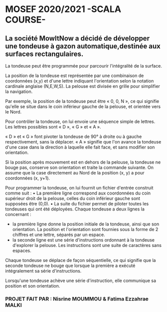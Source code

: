 # MOSEF 2020/2021 -SCALA COURSE-
## La société MowItNow a décidé de développer une tondeuse à gazon automatique,destinée aux surfaces rectangulaires.

La tondeuse peut être programmée pour parcourir l'intégralité de la surface.

La position de la tondeuse est représentée par une combinaison de coordonnées (x,y) et
d'une lettre indiquant l'orientation selon la notation cardinale anglaise (N,E,W,S). La
pelouse est divisée en grille pour simplifier la navigation.

Par exemple, la position de la tondeuse peut être « 0, 0, N », ce qui signifie qu'elle se
situe dans le coin inférieur gauche de la pelouse, et orientée vers le Nord.

Pour contrôler la tondeuse, on lui envoie une séquence simple de lettres. Les lettres
possibles sont « D », « G » et « A ».

« D » et « G » font pivoter la tondeuse de 90° à droite ou à gauche respectivement, sans la
déplacer. « A » signifie que l'on avance la tondeuse d'une case dans la direction à laquelle
elle fait face, et sans modifier son orientation.

Si la position après mouvement est en dehors de la pelouse, la tondeuse ne bouge pas,
conserve son orientation et traite la commande suivante.
On assume que la case directement au Nord de la position (x, y) a pour coordonnées (x,
y+1).

Pour programmer la tondeuse, on lui fournit un fichier d'entrée construit comme suit :
• La première ligne correspond aux coordonnées du coin supérieur droit de la pelouse,
celles du coin inférieur gauche sont supposées être (0,0).
• La suite du fichier permet de piloter toutes les tondeuses qui ont été déployées.
Chaque tondeuse a deux lignes la concernant :
- la première ligne donne la position initiale de la tondeuse, ainsi que son
orientation. La position et l'orientation sont fournies sous la forme de 2 chiffres
et une lettre, séparés par un espace.
- la seconde ligne est une série d'instructions ordonnant à la tondeuse d'explorer
la pelouse. Les instructions sont une suite de caractères sans espaces.

Chaque tondeuse se déplace de façon séquentielle, ce qui signifie que la seconde
tondeuse ne bouge que lorsque la première a exécuté intégralement sa série
d'instructions.

Lorsqu'une tondeuse achève une série d'instruction, elle communique sa position et son
orientation.

### PROJET FAIT PAR : Nisrine MOUMMOU & Fatima Ezzahrae MALKI
